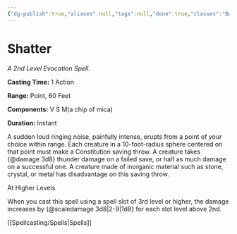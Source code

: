 ```yaml
---
{"dg-publish":true,"aliases":null,"tags":null,"done":true,"classes":"Bard, Sorcerer, Warlock, Wizard,","spellLevel":2,"school":"Evocation","source":"PHB","permalink":"/spells/shatter/","dgHomeLink":false,"dgPassFrontmatter":true}
---
```


# Shatter
*A 2nd Level Evocation Spell.*

**Casting Time:** 1 Action

**Range:** Point, 60 Feet

**Components:** V S M(a chip of mica)

**Duration:** Instant

A sudden loud ringing noise, painfully intense, erupts from a point of your choice within range. Each creature in a 10-foot-radius sphere centered on that point must make a Constitution saving throw. A creature takes {@damage 3d8} thunder damage on a failed save, or half as much damage on a successful one. A creature made of inorganic material such as stone, crystal, or metal has disadvantage on this saving throw.

At Higher Levels

When you cast this spell using a spell slot of 3rd level or higher, the damage increases by {@scaledamage 3d8|2-9|1d8} for each slot level above 2nd.

[[Spellcasting/Spells|Spells]]